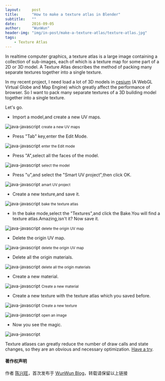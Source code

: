 ```yaml
---
layout:     post
title:      "How to make a texture atlas in Blender"
subtitle:   ""
date:       2016-09-05
author:     "WunWun"
header-img: "img/in-post/make-a-texture-atlas/texture-atlas.jpg"
tags:
    - Texture Atlas
---
```



In realtime computer graphics, a texture atlas is a large image containing a collection of sub-images, each of which is a texture map for some part of a 2D or 3D model. A Texture Atlas describes the method of packing many separate textures together into a single texture. 

In my recent project, I need load a lot of 3D models in [cesium](https://cesiumjs.org/) (A WebGL Virtual Globe and Map Engine) which greatly affect the performance of browser. So I want to pack many separate textures of a 3D building model together into a single texture.

Let's go.

- Import a model,and create a new UV maps.

![java-javascript](/img/in-post/make-a-texture-atlas/0.png)
<small class="img-hint">create a new UV maps</small>

- Press "Tab" key,enter the Edit Mode.

![java-javascript](/img/in-post/make-a-texture-atlas/1.png)
<small class="img-hint">enter the Edit mode</small>

- Press "A",select all the faces of the model.

![java-javascript](/img/in-post/make-a-texture-atlas/2.png)
<small class="img-hint">select the model</small>

- Press "u",and select the "Smart UV project",then click OK.

![java-javascript](/img/in-post/make-a-texture-atlas/3.png)
<small class="img-hint">amart UV project</small>

- Create a new texture,and save it.

![java-javascript](/img/in-post/make-a-texture-atlas/5.png)
<small class="img-hint">bake the texture atlas</small>

- In the bake mode,select the "Textures",and click the Bake.You will find a texture atlas.Amazing,isn't it? Now save it.

![java-javascript](/img/in-post/make-a-texture-atlas/6.png)
<small class="img-hint">delete the origin UV map</small>

- Delete the origin UV map.

![java-javascript](/img/in-post/make-a-texture-atlas/7.png)
<small class="img-hint">delete the origin UV map</small>

- Delete all the origin materials.

![java-javascript](/img/in-post/make-a-texture-atlas/8.png)
<small class="img-hint">delete all the origin materials</small>

- Create a new material.

![java-javascript](/img/in-post/make-a-texture-atlas/9.png)
<small class="img-hint">Create a new material</small>

- Create a new texture with the texture atlas which you saved before.

![java-javascript](/img/in-post/make-a-texture-atlas/10.png)
<small class="img-hint">Create a new texture</small>

![java-javascript](/img/in-post/make-a-texture-atlas/11.png)
<small class="img-hint">open an image</small>

- Now you see the magic.

![java-javascript](/img/in-post/make-a-texture-atlas/12.png)
<small class="img-hint"></small>

Texture atlases can greatly reduce the number of draw calls and state changes, so they are an obvious and necessary optimization. [Have a try](https://www.youtube.com/watch?v=3jJGBzAxXKo).

#### 著作权声明
  
作者 [陈兴旺](http://weibo.com/xingwangchan)，首次发布于 [WunWun Blog](http://iwun.github.io/)，转载请保留以上链接

